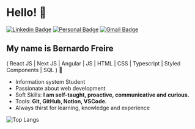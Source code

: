 #  Hello! 🤟


[![Linkedin Badge](https://img.shields.io/badge/-LinkedIn-6633cc?style=flat-square&logo=Linkedin&logoColor=white&link=https://www.linkedin.com/in/bernardosfreire/)](https://www.linkedin.com/in/bernardosfreire/)
[![Personal Badge](https://img.shields.io/badge/-Website-6633cc?style=flat-square&logo=Me&logoColor=white&link=https://bernardofreire.github.io/portfoliobernardo//)](https://bernardofreire.github.io/portfoliobernardo/)
[![Gmail Badge](https://img.shields.io/badge/-b.bernardo9815@gmail.com-6633cc?style=flat-square&logo=Gmail&logoColor=white&link=mailto:nanda.kipper@gmail.com)](mailto:b.bernardo9815@gmail.com)

## My name is Bernardo Freire
( React JS | Next JS | Angular | JS | HTML | CSS | Typescript | Styled Components | SQL ) 🚀

- Information system Student
- Passionate about web development
- Soft Skills: **I am self-taught, proactive, communicative and curious.**
- Tools:  **Git, GitHub, Notion, VSCode.**
- Always thirst for learning, knowledge and experience
 
  




![Top Langs](https://github-readme-stats.vercel.app/api/top-langs/?username=bernardofreire&hide=TeX&layout=compact)









